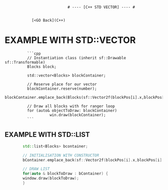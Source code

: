                                 # ---- [C++ STD VECTOR] ---- #
                                

                [<GO Back](C++)
                                                                
# EXAMPLE WITH STD::VECTOR #
              
              ```cpp  
              // Instantiation class (inherit sf::Drawable sf::Transformable)  
              Blocks block;
              
              std::vector<Blocks> blockContainer;
              
              // Reserve place for our vector
              blockContainer.reserve(number);
              blockContainer.emplace_back(Blocks(sf::Vector2f(blockPos[i].x,blockPos[i].y)));
          
              // Draw all blocks with for ranger loop 
              for (auto& objectToDraw: blockContainer)
                        win.draw(blockContainer);
              ```
        
## EXAMPLE WITH STD::LIST ##

```cpp
        std::list<Blocks> bcontainer;

        // INITIALISATION WITH CONSTRUCTOR
        bContainer.emplace_back(sf::Vector2f(blockPos[i].x,blockPos[i].y));

        // DRAW LIST
        for(auto & blockToDraw : bContainer) {
        window.draw(blockToDraw);
        }
```
 
